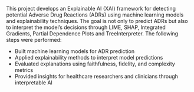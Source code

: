 This project develops an Explainable AI (XAI) framework for detecting potential Adverse Drug Reactions (ADRs) using machine learning models and explainability techniques. The goal is not only to predict ADRs but also to interpret the model’s decisions through LIME, SHAP, Integrated Gradients, Partial Dependence Plots and TreeInterpreter.
The following steps were performed:
- Built machine learning models for ADR prediction
- Applied explainability methods to interpret model predictions
- Evaluated explanations using faithfulness, fidelity, and complexity metrics
- Provided insights for healthcare researchers and clinicians through interpretable AI
